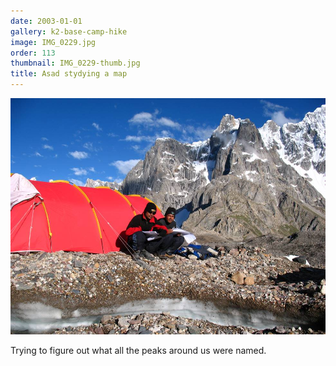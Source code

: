 ```yaml
---
date: 2003-01-01
gallery: k2-base-camp-hike
image: IMG_0229.jpg
order: 113
thumbnail: IMG_0229-thumb.jpg
title: Asad stydying a map
---
```


![Asad stydying a map](./IMG_0229.jpg)

Trying to figure out what all the peaks around us were named.